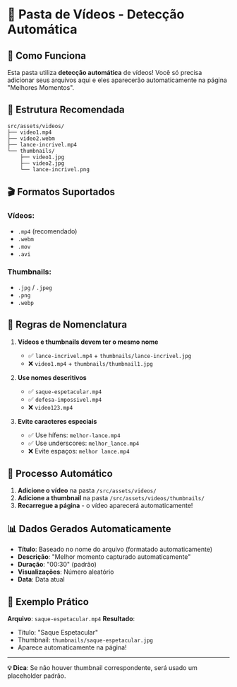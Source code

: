 # 📁 Pasta de Vídeos - Detecção Automática

## 🎯 Como Funciona

Esta pasta utiliza **detecção automática** de vídeos! Você só precisa adicionar seus arquivos aqui e eles aparecerão automaticamente na página "Melhores Momentos".

## 📂 Estrutura Recomendada

```
src/assets/videos/
├── video1.mp4
├── video2.webm
├── lance-incrivel.mp4
└── thumbnails/
    ├── video1.jpg
    ├── video2.jpg
    └── lance-incrivel.png
```

## 🎬 Formatos Suportados

### Vídeos:
- `.mp4` (recomendado)
- `.webm`
- `.mov`
- `.avi`

### Thumbnails:
- `.jpg` / `.jpeg`
- `.png`
- `.webp`

## 📝 Regras de Nomenclatura

1. **Vídeos e thumbnails devem ter o mesmo nome**
   - ✅ `lance-incrivel.mp4` + `thumbnails/lance-incrivel.jpg`
   - ❌ `video1.mp4` + `thumbnails/thumbnail1.jpg`

2. **Use nomes descritivos**
   - ✅ `saque-espetacular.mp4`
   - ✅ `defesa-impossivel.mp4`
   - ❌ `video123.mp4`

3. **Evite caracteres especiais**
   - ✅ Use hífens: `melhor-lance.mp4`
   - ✅ Use underscores: `melhor_lance.mp4`
   - ❌ Evite espaços: `melhor lance.mp4`

## 🚀 Processo Automático

1. **Adicione o vídeo** na pasta `/src/assets/videos/`
2. **Adicione a thumbnail** na pasta `/src/assets/videos/thumbnails/`
3. **Recarregue a página** - o vídeo aparecerá automaticamente!

## 📊 Dados Gerados Automaticamente

- **Título**: Baseado no nome do arquivo (formatado automaticamente)
- **Descrição**: "Melhor momento capturado automaticamente"
- **Duração**: "00:30" (padrão)
- **Visualizações**: Número aleatório
- **Data**: Data atual

## 🔧 Exemplo Prático

**Arquivo**: `saque-espetacular.mp4`
**Resultado**:
- Título: "Saque Espetacular"
- Thumbnail: `thumbnails/saque-espetacular.jpg`
- Aparece automaticamente na página!

---

**💡 Dica**: Se não houver thumbnail correspondente, será usado um placeholder padrão.